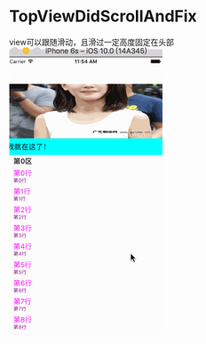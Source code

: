 # TopViewDidScrollAndFix
view可以跟随滑动，且滑过一定高度固定在头部
![image](https://github.com/RookieForMingge/TopViewDidScrollAndFix/blob/master/1.gif?raw=true)
